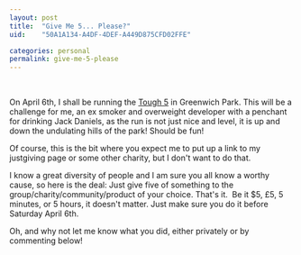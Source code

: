 ```yaml
---
layout: post
title:  "Give Me 5... Please?"
uid:	"50A1A134-A4DF-4DEF-A449D875CFD02FFE"

categories: personal
permalink: give-me-5-please
---
```

<p> </p>
<p>On April 6th, I shall be running the <a href="http://www.thefixevents.com/content/the-tough5-10-15-greenwich-park-2013" target="_blank">Tough 5</a> in Greenwich Park. This will be a challenge for me, an ex smoker and overweight developer with a penchant for drinking Jack Daniels, as the run is not just nice and level, it is up and down the undulating hills of the park! Should be fun! </p>
<p>Of course, this is the bit where you expect me to put up a link to my justgiving page or some other charity, but I don't want to do that.</p>
<p>I know a great diversity of people and I am sure you all know a worthy cause, so here is the deal: Just give five of something to the group/charity/community/product of your choice. That's it.  Be it $5, £5, 5 minutes, or 5 hours, it doesn't matter. Just make sure you do it before Saturday April 6th.</p>
<p>Oh, and why not let me know what you did, either privately or by commenting below! </p>
<p> </p>